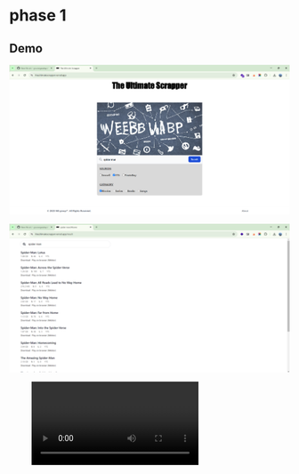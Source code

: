 
# phase 1


## Demo

![image](https://raw.githubusercontent.com/gourangasatapathyvit/theultimatescrapper/main/gitimg/p1_1.png)

![image](https://raw.githubusercontent.com/gourangasatapathyvit/theultimatescrapper/main/gitimg/p1_2.png)

<figure class="video_container">
  <video controls="true" allowfullscreen="true">
    <source src="https://github.com/gourangasatapathyvit/theultimatescrapper/raw/main/gitimg/The-Ultimate-Scrapper.mp4" type="video/mp4">
  </video>
</figure>



